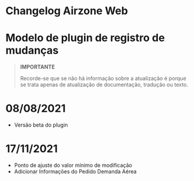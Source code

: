 # Changelog Airzone Web

# Modelo de plugin de registro de mudanças

>**IMPORTANTE**
>
>Recorde-se que se não há informação sobre a atualização é porque se trata apenas de atualização de documentação, tradução ou texto.

# 08/08/2021

- Versão beta do plugin

# 17/11/2021

- Ponto de ajuste do valor mínimo de modificação
- Adicionar Informações do Pedido Demanda Aérea




